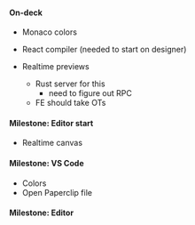 #### On-deck

- Monaco colors

- React compiler (needed to start on designer)
- Realtime previews
  - Rust server for this
    - need to figure out RPC
  - FE should take OTs

#### Milestone: Editor start

- Realtime canvas

#### Milestone: VS Code

- Colors
- Open Paperclip file

#### Milestone: Editor
